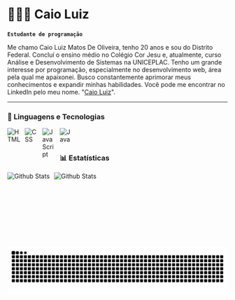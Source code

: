 # 👩🏻‍💻 Caio Luiz

**`Estudante de programação`**

Me chamo Caio Luiz Matos De Oliveira, tenho 20 anos e sou do Distrito Federal. Concluí o ensino médio no Colégio Cor Jesu e, atualmente, curso Análise e Desenvolvimento de Sistemas na UNICEPLAC. Tenho um grande interesse por programação, especialmente no desenvolvimento web, área pela qual me apaixonei. Busco constantemente aprimorar meus conhecimentos e expandir minhas habilidades. Você pode me encontrar no LinkedIn pelo meu nome. "[Caio Luiz](https://www.linkedin.com/in/caio-luiz-matos-de-oliveira)".



---

### 🤖 Linguagens e Tecnologias

<img 
    align="left" 
    alt="HTML"
    title="HTML" 
    width="30px" 
    style="padding-right: 10px;" 
    src="https://cdn.jsdelivr.net/gh/devicons/devicon@latest/icons/html5/html5-original.svg" 
/>
<img 
    align="left" 
    alt="CSS" 
    title="CSS"
    width="30px" 
    style="padding-right: 10px;" 
    src="https://cdn.jsdelivr.net/gh/devicons/devicon@latest/icons/css3/css3-original.svg" 
/>
<img 
    align="left" 
    alt="JavaScript" 
    title="JavaScript"
    width="30px" 
    style="padding-right: 10px;" 
    src="https://cdn.jsdelivr.net/gh/devicons/devicon@latest/icons/javascript/javascript-original.svg" 
/>

<img 
    align="left" 
    alt="Java"
    title="Java" 
    width="30px" 
    style="padding-right: 10px;" 
    src="https://cdn.jsdelivr.net/gh/devicons/devicon@latest/icons/java/java-original.svg" 
/>


<br/>
<br/>

### 📊 Estatísticas

<img 
    align="left" 
    alt="Github Stats"
    height="170px" 
    style="padding-right: 10px;" 
    src="https://github-readme-stats.vercel.app/api?username=Caio-oliveiraa&show_icons=true&theme=highcontrast&include_all_comits=true&locale=pt-br" 
/>

<img 
    align="left" 
    alt="Github Stats"
    height="170px"
    style="padding-right: 10px;" 
    src="https://github-readme-stats.vercel.app/api/top-langs/?username=Caio-oliveiraa&theme=highcontrast&custom_title=Tecnologias&langs_count=5&layout=compact" 
/>

<picture align="center">
  <source media="(prefers-color-scheme: dark)" srcset="https://raw.githubusercontent.com/Caio-oliveiraa/Caio-oliveiraa/output/github-contribution-grid-snake-dark.svg">
  <source media="(prefers-color-scheme: light)" srcset="https://raw.githubusercontent.com/Caio-oliveiraa/Caio-oliveiraa/output/github-contribution-grid-snake-dark.svg">
  <img align="center" alt="github contribution grid snake animation" src="https://raw.githubusercontent.com/Caio-oliveiraa/Caio-oliveiraa/output/github-contribution-grid-snake.svg">
</picture>

